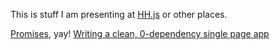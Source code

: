 This is stuff I am presenting at [HH.js](http://www.meetup.com/hamburg-js/) or other places.

[Promises](promises/), yay!
[Writing a clean, 0-dependency single page app](zeroDepSinglePageApp/)
